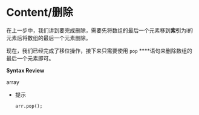 # Content/**删除**

在上一步中，我们讲到要完成删除，需要先将数组的最后一个元素移到**索引**为i的元素后将数组的最后一个元素删除。

现在，我们已经完成了移位操作，接下来只需要使用 `pop` ****语句来删除数组的最后一个元素即可。

**Syntax Review**

array

- 提示
    
    ```solidity
    arr.pop();
    ```